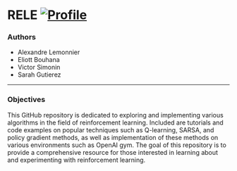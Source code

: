 # RELE [![Profile][title-img]][profile]

[title-img]:https://img.shields.io/badge/-SCIA--PRIME-red
[profile]:https://github.com/Pypearl

### Authors

* Alexandre Lemonnier
* Eliott Bouhana
* Victor Simonin
* Sarah Gutierez

---

### Objectives

This GitHub repository is dedicated to exploring and implementing various algorithms in the field of reinforcement learning. Included are tutorials and code examples on popular techniques such as Q-learning, SARSA, and policy gradient methods, as well as implementation of these methods on various environments such as OpenAI gym. The goal of this repository is to provide a comprehensive resource for those interested in learning about and experimenting with reinforcement learning.
